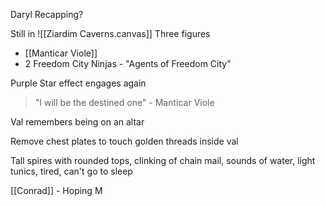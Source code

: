 
Daryl Recapping?


Still in ![[Ziardim Caverns.canvas]]
Three figures
- [[Manticar Viole]]
- 2 Freedom City Ninjas - "Agents of Freedom City"

Purple Star effect engages again

> "I will be the destined one" - Manticar Viole

Val remembers being on an altar

Remove chest plates to touch golden threads inside val

Tall spires with rounded tops, clinking of chain mail, sounds of water, light tunics, tired, can't go to sleep

[[Conrad]] - Hoping M